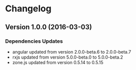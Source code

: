 # Changelog

## Version 1.0.0 (2016-03-03)

### Dependencies Updates
- angular updated from version 2.0.0-beta.6 to 2.0.0-beta.7
- rxjs updated from version  5.0.0-beta.0 to 5.0.0-beta.2
- zone.js updated from version 0.5.14 to 0.5.15
